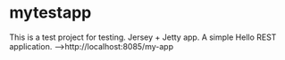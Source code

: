 mytestapp
=========
This is a test project for testing.
Jersey + Jetty app.
A simple Hello REST application.
-->http://localhost:8085/my-app
